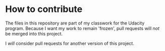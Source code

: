 # How to contribute

The files in this repository are part of my classwork for the Udacity program. Because I want my work to remain 'frozen', pull requests will _not_ be merged into this project.

I _will_ consider pull requests for another version of this project.
